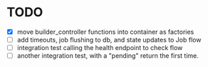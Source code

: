 # TODO

- [X] move builder_controller functions into container as factories
- [ ] add timeouts, job flushing to db, and state updates to Job flow
- [ ] integration test calling the health endpoint to check flow
- [ ] another integration test, with a "pending" return the first time.
